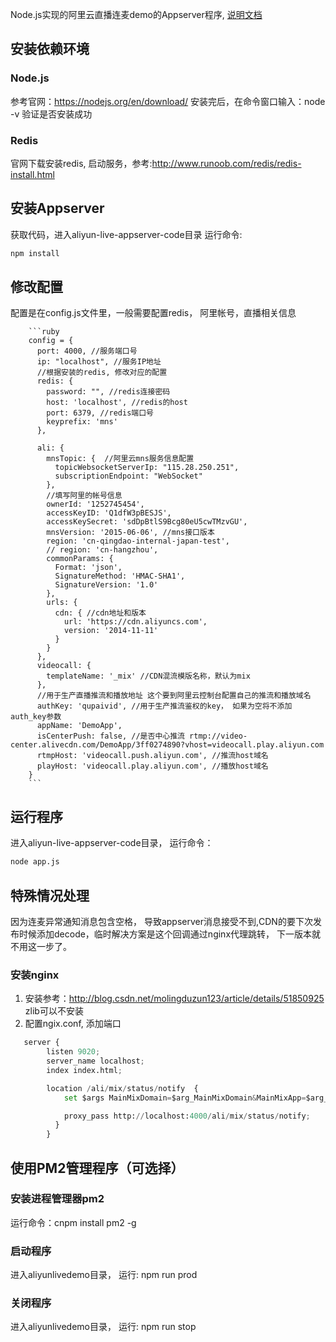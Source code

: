 Node.js实现的阿里云直播连麦demo的Appserver程序, [说明文档](https://github.com/ccba/aliyun-live-appserver-doc)

## 安装依赖环境

### Node.js
参考官网：https://nodejs.org/en/download/   安装完后，在命令窗口输入：node -v  验证是否安装成功
### Redis
官网下载安装redis, 启动服务，参考:http://www.runoob.com/redis/redis-install.html

## 安装Appserver
获取代码，进入aliyun-live-appserver-code目录 运行命令:
```python
npm install
```

## 修改配置
配置是在config.js文件里，一般需要配置redis， 阿里帐号，直播相关信息

        ```ruby
        config = {
          port: 4000, //服务端口号
          ip: "localhost", //服务IP地址
          //根据安装的redis, 修改对应的配置
          redis: {
            password: "", //redis连接密码
            host: 'localhost', //redis的host
            port: 6379, //redis端口号
            keyprefix: 'mns'
          },
      
          ali: {
            mnsTopic: {  //阿里云mns服务信息配置
              topicWebsocketServerIp: "115.28.250.251",
              subscriptionEndpoint: "WebSocket"
            },
            //填写阿里的帐号信息
            ownerId: '1252745454',
            accessKeyID: 'Q1dfW3pBESJS',
            accessKeySecret: 'sdDpBtlS9Bcg80eU5cwTMzvGU',
            mnsVersion: '2015-06-06', //mns接口版本
            region: 'cn-qingdao-internal-japan-test', 
            // region: 'cn-hangzhou',
            commonParams: {
              Format: 'json',
              SignatureMethod: 'HMAC-SHA1',
              SignatureVersion: '1.0'
            },
            urls: {
              cdn: { //cdn地址和版本
                url: 'https://cdn.aliyuncs.com',
                version: '2014-11-11'
              }
            }
          },
          videocall: {
            templateName: '_mix' //CDN混流模版名称，默认为mix
          },
          //用于生产直播推流和播放地址 这个要到阿里云控制台配置自己的推流和播放域名
          authKey: 'qupaivid', //用于生产推流鉴权的key， 如果为空将不添加auth_key参数
          appName: 'DemoApp',
          isCenterPush: false, //是否中心推流 rtmp://video-center.alivecdn.com/DemoApp/3ff0274890?vhost=videocall.play.aliyun.com
          rtmpHost: 'videocall.push.aliyun.com', //推流host域名
          playHost: 'videocall.play.aliyun.com', //播放host域名
        }
        ```
## 运行程序
进入aliyun-live-appserver-code目录， 运行命令：
```python
node app.js
```
## 特殊情况处理
因为连麦异常通知消息包含空格， 导致appserver消息接受不到,CDN的要下次发布时候添加decode，临时解决方案是这个回调通过nginx代理跳转， 下一版本就不用这一步了。

### 安装nginx
1. 安装参考：http://blog.csdn.net/molingduzun123/article/details/51850925  zlib可以不安装
2. 配置ngix.conf, 添加端口

```python
   server {
        listen 9020;
        server_name localhost;
        index index.html;

        location /ali/mix/status/notify  {
            set $args MainMixDomain=$arg_MainMixDomain&MainMixApp=$arg_MainMixApp&MainMixStream=$arg_MainMixStream&MixDomain=$arg_MixDomain&MixApp=$arg_MixApp&MixStream=$arg_MixStream=$arg_MixStream&MixType=$arg_MixType&MixTemplate=$arg_MixTemplate&Event=MixResult&Code=$arg_Code&Message=$arg_Code;

            proxy_pass http://localhost:4000/ali/mix/status/notify;
          }
        } 
```

## 使用PM2管理程序（可选择）

### 安装进程管理器pm2
运行命令：cnpm install pm2 -g

### 启动程序
进入aliyunlivedemo目录， 运行: npm run prod

### 关闭程序
 进入aliyunlivedemo目录， 运行: npm run stop
